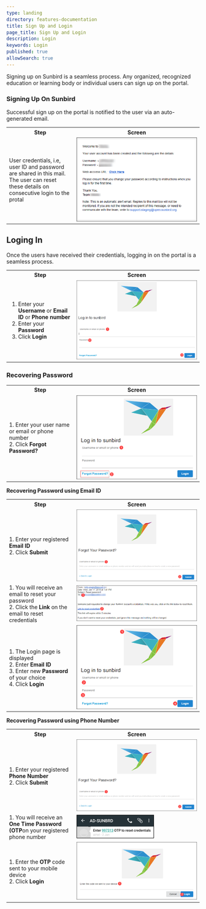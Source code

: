 ```yaml
---
type: landing
directory: features-documentation
title: Sign Up and Login
page_title: Sign Up and Login
description: Login
keywords: Login
published: true
allowSearch: true
---
```

Signing up on Sunbird is a seamless process. Any organized, recognized education or learning body or individual users can sign up on the portal.

### Signing Up On Sunbird 

Successful sign up on the portal is notified to the user via an auto-generated email.

<table>
	<tr>
		<th style="width:35%;">Step</th>
		<th style="width:65%;">Screen</th>
	</tr>
	<tr>
	<td>User credentials, i.e, user ID and password are shared in this mail. The user can reset these details on consecutive login to the protal</td> 
	<td><img src="pages/features-documentation/images/welcomemessage.png"></td>
	</tr>
	</table>
	
## Loging In 

Once the users have received their credentials, logging in on the portal is a seamless process.

<table>
  <tr>
    <th style="width:35%;"><strong>Step</strong></th>
    <th style="width:65%;"><strong>Screen</strong></th>
  </tr>
  <tr>
   <td>
       <ol>
         <li>Enter your <b>Username</b> or <b>Email ID</b> or <b>Phone number</b></li>
	 <li>Enter your <b>Password</b></li>
         <li>Click <b>Login</b></li>
	</ol>
    </td>
	<td><img src="pages/features-documentation/images/loginwithphone.png"></td>
    </tr>
</table>
    
### Recovering Password

<table>
  <tr>
    <th style="width:35%;">Step</th>
    <th style="width:65%;">Screen</th>
  </tr>
  <tr>
   <td>1. Enter your user name or email or phone number <br>2. Click <b>Forgot Password?</b></td>
	<td><img src="pages/features-documentation/images/forgotpassword.png"></td>
    </tr>
    </table>
    
**Recovering Password using Email ID**
    
  <table>
  <tr>
    <th style="width:35%;">Step</th>
    <th style="width:65%;">Screen</th>
  </tr>
  <tr>
    <td>1. Enter your registered <b>Email ID</b> <br>2. Click <b>Submit</b></td> 
    <td><img src="pages/features-documentation/images/forgotpassword1.png"></td>
  </tr>
  <tr>
    <td>1. You will receive an email to reset your password <br>2. Click the <b>Link</b> on the email to reset credentials</td>
    <td><img src="pages/features-documentation/images/emaillink.png"></td>
  </tr>
  <tr>
    <td>1. The Login page is displayed <br>2. Enter <b>Email ID</b> <br>3. Enter new <b>Password</b> of your choice <br>4. Click <b>Login</b></td>
    <td><img src="pages/features-documentation/images/loginemail.png"></td>
  </tr>
  </table>
  
**Recovering Password using Phone Number**
    
  <table>
  <tr>
    <th style="width:35%;">Step</th>
    <th style="width:65%;">Screen</th>
  </tr>
  <tr>  
    <td>1. Enter your registered <strong>Phone Number</strong> <br>2. Click <strong>Submit</strong></td> 
    <td><img src="pages/features-documentation/images/forgotpassword1.png"></td>
  </tr>
  <tr>
    <td>1. You will receive an <b>One Time Password (OTP</b>on your registered phone number</td>
    <td><img src="pages/features-documentation/images/mobileotp.png"></td>
  </tr>
  <tr>
    <td>1. Enter the <b>OTP</b> code sent to your mobile device <br>2. Click <b>Login</b></td>
    <td><img src="pages/features-documentation/images/otpcode.png"></td>
  </tr>
</table>
	  
	
